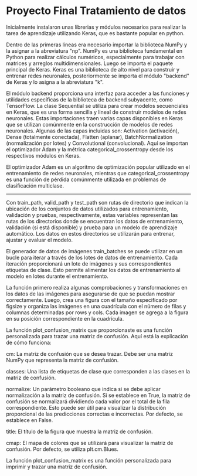 # Proyecto Final Tratamiento de datos

Inicialmente instalaron unas librerias y módulos necesarios para realizar la tarea de aprendizaje utilizando Keras, que es bastante popular en python.

Dentro de las primeras lineas era necesario importar la biblioteca NumPy y la asignar a la abreviatura "np". NumPy es una biblioteca fundamental en Python para realizar cálculos numéricos, especialmente para trabajar con matrices y arreglos multidimensionales. Luego se importa el paquete principal de Keras. Keras es una biblioteca de alto nivel para construir y entrenar redes neuronales, posteriormente se importa el módulo "backend" de Keras y lo asigna a la abreviatura "k". 

El módulo backend proporciona una interfaz para acceder a las funciones y utilidades específicas de la biblioteca de backend subyacente, como TensorFlow.
La clase Sequential se utiliza para crear modelos secuenciales en Keras, que es una forma sencilla y lineal de construir modelos de redes neuronales. Estas importaciones traen varias capas disponibles en Keras que se utilizan comúnmente en la construcción de modelos de redes neuronales. Algunas de las capas incluidas son: Activation (activación), Dense (totalmente conectada), Flatten (aplanar), BatchNormalization (normalización por lotes) y Convolutional (convolucional). Aquí se importan el optimizador Adam y la métrica categorical_crossentropy desde los respectivos módulos en Keras. 

El optimizador Adam es un algoritmo de optimización popular utilizado en el entrenamiento de redes neuronales, mientras que categorical_crossentropy es una función de pérdida comúnmente utilizada en problemas de clasificación multiclase.

____________________________________________________

Con train_path, valid_path y test_path son rutas de directorio que indican la ubicación de los conjuntos de datos utilizados para entrenamiento, validación y pruebas, respectivamente, estas variables representan las rutas de los directorios donde se encuentran los datos de entrenamiento, validación (si está disponible) y prueba para un modelo de aprendizaje automático. Los datos en estos directorios se utilizarán para entrenar, ajustar y evaluar el modelo.

El generador de datos de imágenes train_batches se puede utilizar en un bucle para iterar a través de los lotes de datos de entrenamiento. Cada iteración proporcionará un lote de imágenes y sus correspondientes etiquetas de clase. Esto permite alimentar los datos de entrenamiento al modelo en lotes durante el entrenamiento.

La función primero realiza algunas comprobaciones y transformaciones en los datos de las imágenes para asegurarse de que se puedan mostrar correctamente. Luego, crea una figura con el tamaño especificado por figsize y organiza las imágenes en una cuadrícula con el número de filas y columnas determinadas por rows y cols. Cada imagen se agrega a la figura en su posición correspondiente en la cuadrícula.



La función plot_confusion_matrix que proporcionaste es una función personalizada para trazar una matriz de confusión. Aquí está la explicación de cómo funciona:

cm: La matriz de confusión que se desea trazar. Debe ser una matriz NumPy que representa la matriz de confusión.

classes: Una lista de etiquetas de clase que corresponden a las clases en la matriz de confusión.

normalize: Un parámetro booleano que indica si se debe aplicar normalización a la matriz de confusión. Si se establece en True, la matriz de confusión se normalizará dividiendo cada valor por el total de la fila correspondiente. Esto puede ser útil para visualizar la distribución proporcional de las predicciones correctas e incorrectas. Por defecto, se establece en False.

title: El título de la figura que muestra la matriz de confusión.

cmap: El mapa de colores que se utilizará para visualizar la matriz de confusión. Por defecto, se utiliza plt.cm.Blues.

La función plot_confusion_matrix es una función personalizada para imprimir y trazar una matriz de confusión. 
